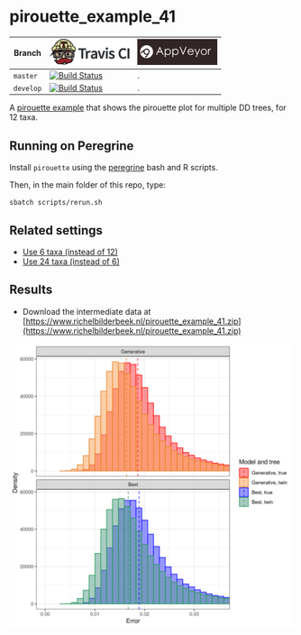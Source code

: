 # pirouette_example_41

Branch   |[![Travis CI logo](pics/TravisCI.png)](https://travis-ci.com)                                                                                                 |[![AppVeyor logo](pics/AppVeyor.png)](https://appveyor.com)                                                                                               
---------|--------------------------------------------------------------------------------------------------------------------------------------------------------------|---------------------------------------------------------------------------------------------------------------------------------------------------------------------------------------------
`master` |[![Build Status](https://travis-ci.com/richelbilderbeek/pirouette_example_41.svg?branch=master)](https://travis-ci.com/richelbilderbeek/pirouette_example_41) |.
`develop`|[![Build Status](https://travis-ci.com/richelbilderbeek/pirouette_example_41.svg?branch=develop)](https://travis-ci.com/richelbilderbeek/pirouette_example_41)|.

A [pirouette example](https://github.com/richelbilderbeek/pirouette_examples)
that shows the pirouette plot for multiple DD trees, for 12 taxa.

## Running on Peregrine

Install `pirouette` using the [peregrine](https://github.com/richelbilderbeek/peregrine)
bash and R scripts.

Then, in the main folder of this repo, type:

```
sbatch scripts/rerun.sh
```

## Related settings

 * [Use 6 taxa (instead of 12)](https://github.com/richelbilderbeek/pirouette_example_28)
 * [Use 24 taxa (instead of 6)](https://github.com/richelbilderbeek/pirouette_example_33)

## Results

 * Download the intermediate data at 
   [https://www.richelbilderbeek.nl/pirouette_example_41.zip](https://www.richelbilderbeek.nl/pirouette_example_41.zip)

![](errors.png)

